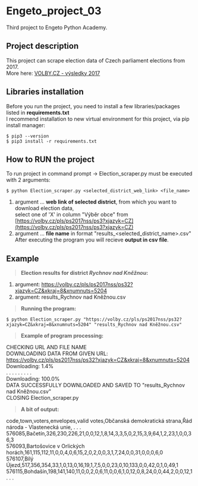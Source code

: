 # Engeto_project_03  
Third project to Engeto Python Academy.  
## Project description  
This project can scrape election data of Czech parliament elections from 2017.  
More here: [VOLBY.CZ - výsledky 2017](https://volby.cz/pls/ps2017nss/ps3?xjazyk=CZ)  
## Libraries installation  
Before you run the project, you need to install a few libraries/packages listed in **requirements.txt**   
I recommend installation to new virtual environment for this project, via pip install manager:  
```
$ pip3 --version  
$ pip3 install -r requirements.txt  
```
## How to RUN the project  
To run project in command prompt -> Election_scraper.py must be executed with 2 arguments:  
```
$ python Election_scraper.py <selected_district_web_link> <file_name>  
```
1. argument ... **web link of selected district**, from which you want to download election data,  
select one of 'X' in column "Výběr obce" from [https://volby.cz/pls/ps2017nss/ps3?xjazyk=CZ](https://volby.cz/pls/ps2017nss/ps3?xjazyk=CZ)  
2. argument ... **file name** in format "results_<selected_district_name>.csv"  
After executing the program you will recieve **output in csv file**.  
## Example  
> **Election results for district _Rychnov nad Kněžnou_:**  
1. argument:  https://volby.cz/pls/ps2017nss/ps32?xjazyk=CZ&xkraj=8&xnumnuts=5204  
2. argument:  results_Rychnov nad Kněžnou.csv  
> **Running the program:**  
```
$ python Election_scraper.py "https://volby.cz/pls/ps2017nss/ps32?xjazyk=CZ&xkraj=8&xnumnuts=5204" "results_Rychnov nad Kněžnou.csv"  
```
> **Example of program processing:**  
  
CHECKING URL AND FILE NAME  
DOWNLOADING DATA FROM GIVEN URL: https://volby.cz/pls/ps2017nss/ps32?xjazyk=CZ&xkraj=8&xnumnuts=5204  
Downloading:   1.4%  
. . . . . . . . .  
Downloading: 100.0%  
DATA SUCCESSFULLY DOWNLOADED AND SAVED TO "results_Rychnov nad Kněžnou.csv"  
CLOSING Election_scraper.py  
> **A bit of output:**  
  
code,town,voters,envelopes,valid votes,Občanská demokratická strana,Řád národa - Vlastenecká unie, . . .  
576085,Bačetín,326,230,226,21,0,0,12,1,8,14,3,3,5,0,2,15,3,9,64,1,2,23,1,0,0,36,3  
576093,Bartošovice v Orlických horách,161,115,112,11,0,0,4,0,6,15,2,0,2,0,0,3,1,7,24,0,0,31,0,0,0,6,0  
576107,Bílý Újezd,517,356,354,33,1,0,13,0,16,19,1,7,5,0,0,23,0,10,133,0,0,42,0,1,0,49,1  
576115,Bohdašín,198,141,140,11,0,0,2,0,6,11,0,0,6,1,0,12,0,8,24,0,0,44,2,0,0,12,1  
. . .  
